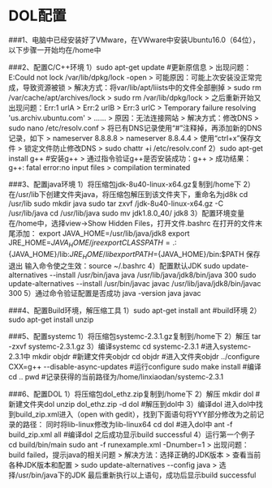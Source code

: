 DOL配置
======================================

###1、电脑中已经安装好了VMware，在VWware中安装Ubuntu16.0（64位），以下步骤一开始均在/home中

###2、配置C/C++环境
		1）sudo apt-get update		#更新原信息
		> 出现问题：E:Could not lock /var/lib/dpkg/lock -open
		> 可能原因：可能上次安装没正常完成，导致资源被锁
		> 解决方式：将var/lib/apt/liists中的文件全部删掉
		> 			sudo rm /var/cache/apt/archives/lock
		> 			sudo rm /var/lib/dpkg/lock
		> 之后重新开始又出现问题：Err:1 urlA
		> 						Err:2 urlB
		> 						Err:3 urlC
		> 							Temporary failure resolving 'us.archiv.ubuntu.com'
		> 						......
		> 原因：无法连接网站
		> 解决方式：修改DNS
		> 			sudo nano /etc/resolv.conf
		> 			将已有DNS记录使用“#”注释掉，再添加新的DNS记录，如下
		> 				nameserver 8.8.8.8
		> 				nameserver 8.8.4.4
		> 			使用“ctrl+x”保存文件
		> 			锁定文件防止修改DNS
		> 				sudo chattr +i /etc/resolv.conf
		2）sudo apt-get install g++		#安装g++
		> 通过指令验证g++是否安装成功：g++
		> 成功结果：g++: fatal error:no input files
		> 		   compilation terminated
				   
###3、配置java环境
		1）将压缩包jdk-8u40-linux-x64.gz复制到/home下
		2）在/usr/lib下创建文件夹java，将压缩包解压到该文件夹下，重命名为jd8k
			cd /usr/lib
			sudo mkdir java
			sudo tar zxvf /jdk-8u40-linux-x64.gz -C /usr/lib/java
			cd /usr/lib/java 
			sudo mv jdk1.8.0_40/ jdk8
		3）配置环境变量
			在/home中，选择view->Show Hidden Files，打开文件.bashrc
			在打开的文件末尾添加：
				export JAVA_HOME=/usr/lib/java/jdk8
				export JRE_HOME=${JAVA_HOME}/jre
				export CLASSPATH=.:${JAVA_HOME}/lib:${JRE_HOME}/lib
				export PATH=${JAVA_HOME}/bin:$PATH
			保存退出
			输入命令使之生效：source ~/.bashrc
		4）配置默认JDK
			sudo update-alternatives --install /usr/bin/java java /usr/lib/java/jdk8/bin/java 300
			sudo update-alternatives --install /usr/bin/javac javac /usr/lib/java/jdk8/bin/javac 300
		5）通过命令验证配置是否成功
			java -version
			java
			javac
			
###4、配置Build环境，解压缩工具
		1）sudo apt-get install ant		#build环境
		2）sudo apt-get install unzip
		
###5、配置systemc
		1）将压缩包systemc-2.3.1.gz复制到/home下
		2）解压
			tar -zxvf systemc-2.3.1.gz
		3）编译systemc
			cd systemc-2.3.1	#进入systemc-2.3.1中
			mkdir objdr			#新建文件夹objdr
			cd objdr			#进入文件夹objdr
			../configure CXX=g++ --disable-async-updates		#运行configure
			sudo make install	#编译
			cd ..
			pwd		#记录获得的当前路径为/home/linxiaodan/systemc-2.3.1
			
###6、配置DOL
		1）将压缩包dol_ethz.zip复制到/home下
		2）解压
			mkdir dol		#新建文件夹dol
			unzip dol_ethz.zip -d dol 	#解压到dol中
		3）编译dol
			进入dol中找到build_zip.xml进入（open with gedit），找到下面语句将YYY部分修改为之前记录的路径：
				<property name="systemc.inc" value="YYY/include"/>
				<property name="systemc.lib" value="YYY/lib-linux/libsystemc.a"/>
			同时将lib-linux修改为lib-linux64
			cd dol		#进入dol中
			ant -f build_zip.xml all	#编译dol
			之后成功显示build successful
		4）运行第一个例子
			cd build/bin/main
			sudo ant -f runexample.xml -Dnumber=1
			> 出现问题：build failed，提示java的相关问题
			> 解决方法：选择正确的JDK版本
			> 	查看当前各种JDK版本和配置
			> 	sudo update-alternatives --config java
			> 	选择/usr/bin/java下的JDK
			最后重新执行以上语句，成功后显示build successful
			
			
			
			
			
			